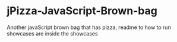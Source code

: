 jPizza-JavaScript-Brown-bag
===========================

Another javaScript brown bag that has pizza, 
readme to how to run showcases are inside the showcases